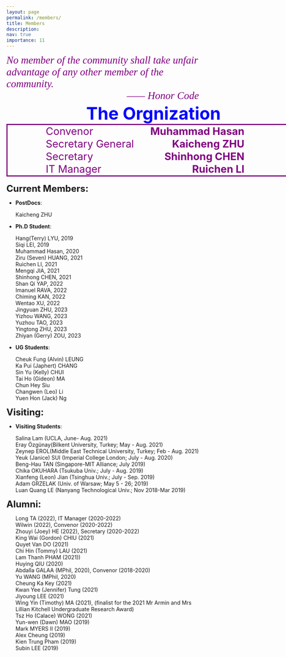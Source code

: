 ```yaml
---
layout: page
permalink: /members/
title: Members
description:   
nav: true
importance: 11
---
```


<div>
    <span style="font-family:Times, serif;font-style:italic;font-size:27px;color:purple;">No member of the community shall take unfair advantage of any other member of the community.</span>
    <br>
    <span style="font-family:Times, serif;font-style:italic;font-size:27px;color:purple;float:right;">—— Honor Code</span>
</div>

<br>
<br>

<div>
    <div style="width:770px;text-align:center;">
        <span style="font-weight:bold; color:blue;font-size:45px;">The Orgnization</span>
    </div>
    <div style="border-style:solid;width:770px;color:purple">
        <span style="font-size:27px;margin-left:100px;">Convenor</span> <span style="font-size:27px;font-weight:bold;float:right;margin-right:150px;">Muhammad Hasan</span><br>
        <span style="font-size:27px;margin-left:100px;">Secretary General</span> <span style="font-size:27px;font-weight:bold;float:right;margin-right:150px;">Kaicheng ZHU</span><br>
        <span style="font-size:27px;margin-left:100px;">Secretary</span> <span style="font-size:27px;font-weight:bold;float:right;margin-right:150px;">Shinhong CHEN</span><br>
        <span style="font-size:27px;margin-left:100px;">IT Manager <span style="font-size:27px;font-weight:bold;float:right;margin-right:150px;">Ruichen LI</span></span> 
    </div>
</div>
<br>
<div>
<span style="font-size: 24px; font-weight: bold;">Current Members:</span>
        <ul>
            <li><b>PostDocs</b>:  
                <p>Kaicheng ZHU
                </p>
            </li>
            <li><b>Ph.D Student</b>: 
                <p>Hang(Terry) LYU, 2019
                <br>Siqi LEI, 2019
                <br>Muhammad Hasan, 2020
                <br>Ziru (Seven) HUANG, 2021
                <br>Ruichen LI, 2021
                <br>Mengqi JIA, 2021
                <br>Shinhong CHEN, 2021
                <br>Shan Qi YAP, 2022
                <br>Imanuel RAVA, 2022
                <br>Chiming KAN, 2022
                <br>Wentao XU, 2022
                <br>Jingyuan ZHU, 2023
                <br>Yizhou WANG, 2023
                <br>Yuzhou TAO, 2023
                <br>Yingtong ZHU, 2023
                <br>Zhiyan (Gerry) ZOU, 2023
                </p>
            </li>
            <li><b>UG Students</b>: 
                <p>Cheuk Fung (Alvin) LEUNG
                <br>Ka Pui (Japhert) CHANG
                <br>Sin Yu (Kelly) CHUI 
                <br>Tai Ho (Gideon) MA
                <br>Chun Hey Siu
                <br>Changwen (Leo) Li
                <br>Yuen Hon (Jack) Ng
                </p>
            </li>
        </ul>

<span style="font-size: 24px; font-weight: bold;">Visiting:</span>
        <ul>
            <li><b>Visiting Students</b>: 
                <p>Salina Lam (UCLA, June- Aug. 2021)
                <br>Eray Özgünay(Bilkent University, Turkey; May - Aug. 2021)
                <br>Zeynep EROL(Middle East Technical University, Turkey; Feb - Aug. 2021) 
                <br>Yeuk (Janice) SUI (Imperial College London; July - Aug. 2020)
                <br>Beng-Hau TAN (Singapore-MIT Alliance; July 2019)
                <br>Chika OKUHARA (Tsukuba Univ.; July - Aug. 2019)
                <br>Xianfeng (Leon) Jian  (Tsinghua Univ.; July - Sep. 2019)
                <br>Adam GRZELAK (Univ. of Warsaw; May 5 - 26; 2019)
                <br>Luan Quang LE (Nanyang Technological Univ.;  Nov 2018-Mar 2019)
                </p>
            </li>
        </ul>

<span style="font-size: 24px; font-weight: bold;">Alumni:</span>
<ul>
            <p>Long TA (2022), IT Manager (2020-2022)
            <br>Wilwin (2022), Convenor (2020-2022)
            <br>Zhouyi (Joey) HE (2022), Secretary (2020-2022)
            <br>King Wai (Gordon) CHIU (2021)
            <br>Quyet Van DO (2021)
            <br>Chi Hin (Tommy) LAU (2021)
            <br>Lam Thanh PHAM (2021))
            <br>Huying QIU (2020)
            <br>Abdalla GALAA (MPhil, 2020), Convenor (2018-2020)
            <br>Yu WANG (MPhil, 2020)
            <br>Cheung Ka Key (2021)
            <br>Kwan Yee (Jennifer) Tung (2021)
            <br>Jiyoung LEE (2021)
            <br>Wing Yin (Timothy) MA (2021), (finalist for the 2021 Mr Armin and Mrs Lillian Kitchell Undergraduate Research Award)
            <br>Tsz Ho (Calace) WONG (2021)
            <br>Yun-wen (Dawn) MAO (2019)
            <br>Mark MYERS II (2019)
            <br>Alex Cheung (2019)
            <br>Kien Trung Pham (2019)
            <br>Subin LEE (2019)
            </p>
        </ul>
</div>
<div>

<!-- <h2>Sponsors</h2>
We are grateful for the generous research award and gift supports from the following sponsors:<p>
  <img style="height: 60px;" src="/assets/img/sponsor/nsf.jpeg">&nbsp;&nbsp;&nbsp;<img style="height: 60px;" src="/assets/img/sponsor/samsung.jpeg">&nbsp;&nbsp;&nbsp;<img style="height: 60px;" src="/assets/img/sponsor/cisco.jpeg">&nbsp;&nbsp;&nbsp;<img style="height: 60px;" src="/assets/img/sponsor/sony.jpeg">&nbsp;&nbsp;&nbsp;<img style="height: 40px;" src="/assets/img/sponsor/amazon.jpeg"></p>
</div> -->